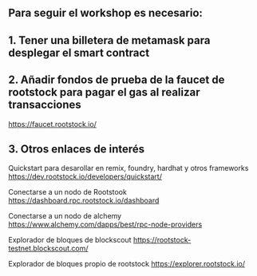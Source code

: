 ## Para seguir el workshop es necesario:

## 1. Tener una billetera de metamask para desplegar el smart contract

## 2. Añadir fondos de prueba de la faucet de rootstock para pagar el gas al realizar transacciones
https://faucet.rootstock.io/

## 3. Otros enlaces de interés 
Quickstart para desarollar en remix, foundry, hardhat y otros frameworks
https://dev.rootstock.io/developers/quickstart/

Conectarse a un nodo de Rootstook
https://dashboard.rpc.rootstock.io/dashboard

Conectarse a un nodo de alchemy
https://www.alchemy.com/dapps/best/rpc-node-providers

Explorador de bloques de blockscout
https://rootstock-testnet.blockscout.com/

Explorador de bloques propio de rootstock
https://explorer.rootstock.io/

